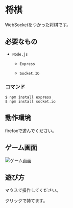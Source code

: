 将棋
======

WebSocketをつかった将棋です。

必要なもの
-------
+ `Node.js`

  * `Express`

  * `Socket.IO` 

### コマンド ###
	$ npm install express
	$ npm install socket.io

動作環境
------

firefoxで遊んでください。

ゲーム画面
-------

![ゲーム画面](http://i.imgur.com/mMqAY.png "ゲーム画面")

遊び方
-------
マウスで操作してください。

クリックで持てます。
